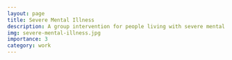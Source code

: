 ```yaml
---
layout: page
title: Severe Mental Illness
description: A group intervention for people living with severe mental illness.
img: severe-mental-illness.jpg
importance: 3
category: work
---
```

